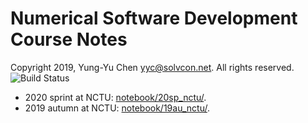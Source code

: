 # Numerical Software Development Course Notes

Copyright 2019, Yung-Yu Chen <yyc@solvcon.net>.  All rights reserved.
![Build Status](https://github.com/yungyuc/nsd/workflows/primary/badge.svg)

* 2020 sprint at NCTU: [notebook/20sp_nctu/](notebook/20sp_nctu/index.ipynb).
* 2019 autumn at NCTU: [notebook/19au_nctu/](notebook/19au_nctu/index.ipynb).
